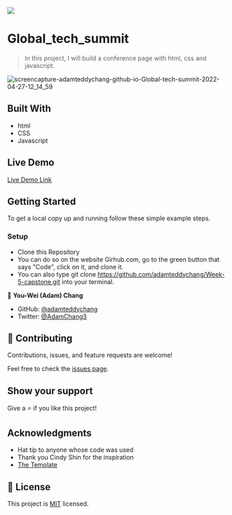 ![](https://img.shields.io/badge/Microverse-blueviolet)

# Global_tech_summit

> In this project, I will build a conference page with html, css and javascript. 

![screencapture-adamteddychang-github-io-Global-tech-summit-2022-04-27-12_14_59](https://user-images.githubusercontent.com/63560332/165496360-3d834619-2476-479b-9bfe-7ba4c96b83fc.png)



## Built With


- html
- CSS
- Javascript


## Live Demo

[Live Demo Link](https://adamteddychang.github.io/Global_tech_summit/)


## Getting Started




To get a local copy up and running follow these simple example steps.

### Setup
- Clone this Repository
- You can do so on the website Girhub.com, go to the green button that says "Code", click on it, and clone it. 
- You can also type git clone https://github.com/adamteddychang/Week-5-capstone.git into your terminal. 



👤 **You-Wei (Adam) Chang**

- GitHub: [@adamteddychang](https://github.com/adamteddychang)
- Twitter: [@AdamChang3](https://twitter.com/AdamChang3)


## 🤝 Contributing

Contributions, issues, and feature requests are welcome!

Feel free to check the [issues page](../../issues/).

## Show your support

Give a ⭐️ if you like this project!

## Acknowledgments

- Hat tip to anyone whose code was used
- Thank you Cindy Shin for the inspiration
- [The Template](https://www.behance.net/gallery/29845175/CC-Global-Summit-2015)

## 📝 License

This project is [MIT](./MIT.md) licensed.
